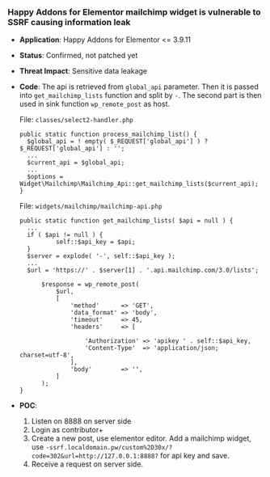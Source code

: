 ### Happy Addons for Elementor mailchimp widget is vulnerable to SSRF causing information leak

- **Application**: Happy Addons for Elementor <= 3.9.11

- **Status**: Confirmed, not patched yet

- **Threat Impact**: Sensitive data leakage

- **Code**: The api is retrieved from `global_api` parameter. Then it is passed into `get_mailchimp_lists` function and split by `-`. The second part is then used in sink function `wp_remote_post` as host.

  File: `classes/select2-handler.php`

  ```
  public static function process_mailchimp_list() {
    $global_api = ! empty( $_REQUEST['global_api'] ) ? $_REQUEST['global_api'] : '';
    ...
    $current_api = $global_api;
    ...
    $options = Widget\Mailchimp\Mailchimp_Api::get_mailchimp_lists($current_api);
  }
  ```

  File: `widgets/mailchimp/mailchimp-api.php`

  ```
  public static function get_mailchimp_lists( $api = null ) {
    ...
    if ( $api != null ) {
  			self::$api_key = $api;
    }
    $server = explode( '-', self::$api_key );
    ...
    $url = 'https://' . $server[1] . '.api.mailchimp.com/3.0/lists';
  
  		$response = wp_remote_post(
  			$url,
  			[
  				'method'      => 'GET',
  				'data_format' => 'body',
  				'timeout'     => 45,
  				'headers'     => [
  
  					'Authorization' => 'apikey ' . self::$api_key,
  					'Content-Type'  => 'application/json; charset=utf-8',
  				],
  				'body'        => '',
  			]
  		);
  }
  ```

- **POC**:

  1. Listen on 8888 on server side
  1. Login as contributor+
  1. Create a new post, use elementor editor. Add a mailchimp widget, use `-ssrf.localdomain.pw/custom%2D30x/?code=302&url=http://127.0.0.1:8888?` for api key and save.
  1. Receive a request on server side. 
